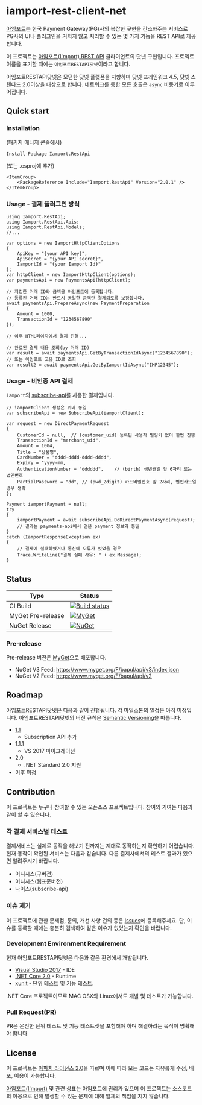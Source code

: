 # iamport-rest-client-net
[아임포트](http://www.iamport.kr/)는 한국 Payment Gateway(PG)사의 복잡한 구현을 간소화주는 서비스로 PG사의 UI나 플러그인을 거치지 않고 처리할 수 있는 몇 가지 기능을 REST API로 제공합니다.

이 프로젝트는 [아임포트(I'mport) REST API](https://api.iamport.kr/) 클라이언트의 닷넷 구현입니다. 프로젝트 이름을 표기할 때에는 `아임포트RESTAPI닷넷`이라고 합니다.

아임포트RESTAPI닷넷은 모던한 닷넷 플랫폼을 지향하며 닷넷 프레임워크 4.5, 닷넷 스탠다드 2.0이상을 대상으로 합니다. 네트워크를 통한 모든 호출은 `async` 비동기로 이루어집니다.


## Quick start

### Installation

(패키지 매니저 콘솔에서)
```
Install-Package Iamport.RestApi
```

(또는 .csproj에 추가)
```
<ItemGroup>
	<PackageReference Include="Iamport.RestApi" Version="2.0.1" />
</ItemGroup>
```

### Usage - 결제 플러그인 방식

```CSharp
using Iamport.RestApi;
using Iamport.RestApi.Apis;
using Iamport.RestApi.Models;
//...

var options = new IamportHttpClientOptions
{
    ApiKey = "{your API key}",
    ApiSecret = "{your API secret}",
    IamportId = "{your Iamport Id}"
};
var httpClient = new IamportHttpClient(options);
var paymentsApi = new PaymentsApi(httpClient);

// 지정한 거래 ID와 금액을 아임포트에 등록합니다.
// 등록된 거래 ID는 반드시 동일한 금액만 결제되도록 보장합니다.
await paymentsApi.PrepareAsync(new PaymentPreparation
{
    Amount = 1000,
    TransactionId = "1234567890"
});

// 이후 HTML페이지에서 결제 진행...

// 완료된 결제 내용 조회(by 거래 ID)
var result = await paymentsApi.GetByTransactionIdAsync("1234567890");
// 또는 아임포트 고유 ID로 조회
var result2 = await paymentsApi.GetByIamportIdAsync("IMP12345");
```

### Usage - 비인증 API 결제

`iamport`의 [subscribe-api](http://api.iamport.kr/#!/subscribe/onetime)를 사용한 결제입니다.

```
// iamportClient 생성은 위와 동일
var subscribeApi = new SubscribeApi(iamportClient);

var request = new DirectPaymentRequest
{
    CustomerId = null,  // (customer_uid) 등록된 사용자 빌링키 없이 한번 진행
    TransactionId = "merchant_uid",
    Amount = 1004,
    Title = "상품명",
    CardNumber = "dddd-dddd-dddd-dddd",
    Expiry = "yyyy-mm,
    AuthenticationNumber = "dddddd",    // (birth) 생년월일 앞 6자리 또는 법인번호
    PartialPassword = "dd", // (pwd_2digit) 카드비밀번호 앞 2자리, 법인카드일 경우 생략
};

Payment iamportPayment = null;
try
{
    iamportPayment = await subscribeApi.DoDirectPaymentAsync(request);
    // 결과는 payments-api에서 얻은 payment 정보와 동일
}
catch (IamportResponseException ex)
{
    // 결제에 실패하였거나 통신에 오류가 있었을 경우
    Trace.WriteLine("결제 실패 사유: " + ex.Message);
}
```


## Status

|Type|Status|
|---|---|
| CI Build | [![Build status](https://ci.appveyor.com/api/projects/status/icygwugodo4jalcs?svg=true)](https://ci.appveyor.com/project/gongdo/iamport-rest-client-net)
| MyGet Pre-release | [![MyGet](https://img.shields.io/myget/bapul/v/Iamport.RestApi.svg)](https://www.myget.org/feed/bapul/package/nuget/Iamport.RestApi)
| NuGet Release | [![NuGet](https://img.shields.io/nuget/v/Iamport.RestApi.svg)](https://www.nuget.org/packages/Iamport.RestApi/)

### Pre-release
Pre-release 버전은 [MyGet](https://www.myget.org)으로 배포합니다.

- NuGet V3 Feed: https://www.myget.org/F/bapul/api/v3/index.json
- NuGet V2 Feed: https://www.myget.org/F/bapul/api/v2

## Roadmap
아임포트RESTAPI닷넷은 다음과 같이 진행됩니다. 각 마일스톤의 일정은 아직 미정입니다.
아임포트RESTAPI닷넷의 버전 규칙은 [Semantic Versioning](http://semver.org/)을 따릅니다.

- [1.1](https://github.com/gongdo/iamport-rest-client-net/milestones/1.1.0)
  - Subscription API 추가
- 1.1.1
  - VS 2017 마이그레이션
- 2.0
  - .NET Standard 2.0 지원
- 이후 미정

## Contribution
이 프로젝트는 누구나 참여할 수 있는 오픈소스 프로젝트입니다. 참여와 기여는 다음과 같이 할 수 있습니다.

### 각 결제 서비스별 테스트
결제서비스는 실제로 동작을 해보기 전까지는 제대로 동작하는지 확인하기 어렵습니다. 현재 동작이 확인된 서비스는 다음과 같습니다. 다른 결제사에서의 테스트 결과가 있으면 알려주시기 바랍니다.

- 이니시스(구버전)
- 이니시스(웹표준버전)
- 나이스(subscribe-api)

### 이슈 제기
이 프로젝트에 관한 문제점, 문의, 개선 사항 건의 등은 [Issues](https://github.com/gongdo/iamport-rest-client-net/issues)에 등록해주세요. 단, 이슈를 등록할 때에는 충분히 검색하여 같은 이슈가 없었는지 확인을 바랍니다.

### Development Environment Requirement
현재 아임포트RESTAPI닷넷은 다음과 같은 환경에서 개발됩니다.
- [Visual Studio 2017](https://www.visualstudio.com/en-us/downloads/download-visual-studio-vs.aspx) - IDE
- [.NET Core 2.0](https://www.microsoft.com/net/core#windows) - Runtime
- [xunit](https://xunit.github.io) - 단위 테스트 및 기능 테스트.
 
.NET Core 프로젝트이므로 MAC OSX와 Linux에서도 개발 및 테스트가 가능합니다.

### Pull Request(PR)
PR은 온전한 단위 테스트 및 기능 테스트셋을 포함해야 하며 해결하려는 목적이 명확해야 합니다

## License
이 프로젝트는 [아파치 라이선스 2.0](https://github.com/gongdo/iamport-rest-client-net/blob/master/LICENSE)을 따르며 이에 따라 모든 코드는 자유롭게 수정, 배포, 이용이 가능합니다.

[아임포트(I'mport)](http://www.iamport.kr/) 및 관련 상표는 아임포트에 권리가 있으며 이 프로젝트는 소스코드의 이용으로 인해 발생할 수 있는 문제에 대해 일체의 책임을 지지 않습니다.
